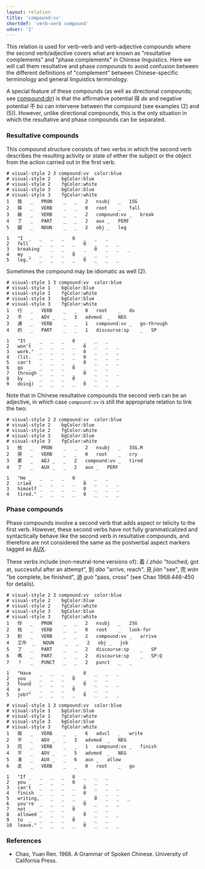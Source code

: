 ```yaml
---
layout: relation
title: 'compound:vv'
shortdef: 'verb-verb compound'
udver: '2'
---
```


This relation is used for verb-verb and verb-adjective compounds where the second verb/adjective covers what are known as "resultative complements" and "phase complements" in Chinese linguistics. Here we will call them resultative and phase _compounds_ to avoid confusion between the different definitions of "complement" between Chinese-specific terminology and general linguistics terminology. 

A special feature of these compounds (as well as directional compounds; see [compound:dir]()) is that the affirmative potential 得 _de_ and negative potential 不 _bù_ can intervene between the compound (see examples (2) and (5)). However, unlike directional compounds, this is the only situation in which the resultative and phase compounds can be separated.

### Resultative compounds

This compound structure consists of two verbs in which the second verb describes the resulting activity or state of either the subject or the object from the action carried out in the first verb.

~~~ conllu
# visual-style 2 3 compound:vv	color:blue
# visual-style 2	bgColor:blue
# visual-style 2	fgColor:white
# visual-style 3	bgColor:blue
# visual-style 3	fgColor:white
1	我	_	PRON	_	_	2	nsubj	_	1SG
2	摔	_	VERB	_	_	0	root	_	fall
3	破	_	VERB	_	_	2	compound:vv	_	break
4	了	_	PART	_	_	2	aux	_	PERF
5	腿	_	NOUN	_	_	2	obj	_	leg

1	"I	_	_	_	_	0	_	_	_
2	fell	_	_	_	_	0	_	_	_
3	breaking	_	_	_	_	0	_	_	_
4	my	_	_	_	_	0	_	_	_
5	leg."	_	_	_	_	0	_	_	_

~~~

Sometimes the compound may be idiomatic as well (2).

~~~ conllu
# visual-style 1 3 compound:vv	color:blue
# visual-style 1	bgColor:blue
# visual-style 1	fgColor:white
# visual-style 3	bgColor:blue
# visual-style 3	fgColor:white
1	行	_	VERB	_	_	0	root	_	do
2	不	_	ADV	_	_	3	advmod	_	NEG
3	通	_	VERB	_	_	1	compound:vv	_	go-through
4	的	_	PART	_	_	1	discourse:sp	_	SP

1	"It	_	_	_	_	0	_	_	_
2	won't	_	_	_	_	0	_	_	_
3	work."	_	_	_	_	0	_	_	_
4	(lit.	_	_	_	_	0	_	_	_
5	can't	_	_	_	_	0	_	_	_
6	go	_	_	_	_	0	_	_	_
7	through	_	_	_	_	0	_	_	_
8	by	_	_	_	_	0	_	_	_
9	doing)	_	_	_	_	0	_	_	_

~~~

Note that in Chinese resultative compounds the second verb can be an adjective, in which case `compound:vv` is still the appropriate relation to link the two:

~~~ conllu
# visual-style 2 3 compound:vv	color:blue
# visual-style 2	bgColor:blue
# visual-style 2	fgColor:white
# visual-style 3	bgColor:blue
# visual-style 3	fgColor:white
1	他	_	PRON	_	_	2	nsubj	_	3SG.M
2	哭	_	VERB	_	_	0	root	_	cry
3	累	_	ADJ	_	_	2	compound:vv	_	tired
4	了	_	AUX	_	_	2	aux	_	PERF

1	"He	_	_	_	_	0	_	_	_
2	cried	_	_	_	_	0	_	_	_
3	himself	_	_	_	_	0	_	_	_
4	tired."	_	_	_	_	0	_	_	_

~~~

### Phase compounds

Phase compounds involve a second verb that adds aspect or telicity to the first verb. However, these second verbs have not fully grammaticalized and syntactically behave like the second verb in resultative compounds, and therefore are not considered the same as the postverbal aspect markers tagged as [AUX]().

These verbs include (non-neutral-tone versions of): 着 / _zháo_ "touched, got at, successful after an attempt", 到 _dào_ "arrive, reach", 見 _jiàn_ "see", 完 _wán_ "be complete, be finished", 過 _guò_ "pass, cross" (see Chao 1968:446-450 for details). 

~~~ conllu
# visual-style 2 3 compound:vv	color:blue
# visual-style 2	bgColor:blue
# visual-style 2	fgColor:white
# visual-style 3	bgColor:blue
# visual-style 3	fgColor:white
1	你	_	PRON	_	_	2	nsubj	_	2SG
2	找	_	VERB	_	_	0	root	_	look-for
3	到	_	VERB	_	_	2	compound:vv	_	arrive
4	工作	_	NOUN	_	_	2	obj	_	job
5	了	_	PART	_	_	2	discourse:sp	_	SP
6	嗎	_	PART	_	_	2	discourse:sp	_	SP:Q
7	？	_	PUNCT	_	_	2	punct	_	_

1	"Have	_	_	_	_	0	_	_	_
2	you	_	_	_	_	0	_	_	_
3	found	_	_	_	_	0	_	_	_
4	a	_	_	_	_	0	_	_	_
5	job?"	_	_	_	_	0	_	_	_

~~~

~~~ conllu
# visual-style 1 3 compound:vv	color:blue
# visual-style 1	bgColor:blue
# visual-style 1	fgColor:white
# visual-style 3	bgColor:blue
# visual-style 3	fgColor:white
1	寫	_	VERB	_	_	6	advcl	_	write
2	不	_	ADV	_	_	3	advmod	_	NEG
3	完	_	VERB	_	_	1	compound:vv	_	finish
4	不	_	ADV	_	_	5	advmod	_	NEG
5	准	_	AUX	_	_	6	aux	_	allow
6	走	_	VERB	_	_	0	root	_	go

1	"If	_	_	_	_	0	_	_	_
2	you	_	_	_	_	0	_	_	_
3	can't	_	_	_	_	0	_	_	_
4	finish	_	_	_	_	0	_	_	_
5	writing,	_	_	_	_	0	_	_	_
6	you're	_	_	_	_	0	_	_	_
7	not	_	_	_	_	0	_	_	_
8	allowed	_	_	_	_	0	_	_	_
9	to	_	_	_	_	0	_	_	_
10	leave."	_	_	_	_	0	_	_	_

~~~

### References

- Chao, Yuan Ren. 1968. A Grammar of Spoken Chinese. University of California Press.
